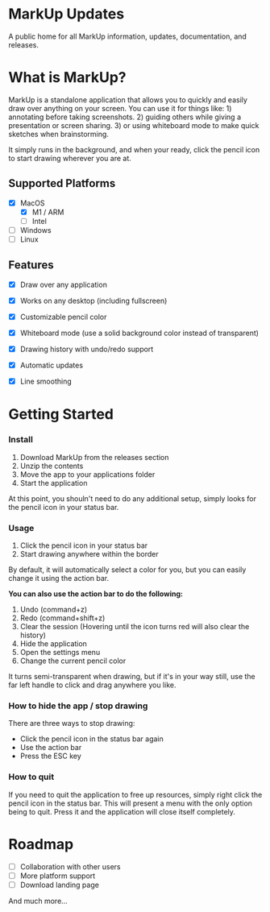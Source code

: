 # MarkUp Updates

A public home for all MarkUp information, updates, documentation, and releases.

# What is MarkUp?

MarkUp is a standalone application that allows you to quickly and easily draw over anything on your screen. You can use it for things like: 1) annotating before taking screenshots. 2) guiding others while giving a presentation or screen sharing. 3) or using whiteboard mode to make quick sketches when brainstorming.

It simply runs in the background, and when your ready, click the pencil icon to start drawing wherever you are at.

## Supported Platforms

- [x] MacOS
    - [x] M1 / ARM
    - [ ] Intel
- [ ] Windows
- [ ] Linux

## Features

- [x] Draw over any application
- [x] Works on any desktop (including fullscreen)
- [x] Customizable pencil color
- [x] Whiteboard mode (use a solid background color instead of transparent)
- [x] Drawing history with undo/redo support
- [x] Automatic updates
- [x] Line smoothing


# Getting Started

### Install

1. Download MarkUp from the releases section
2. Unzip the contents
3. Move the app to your applications folder
4. Start the application

At this point, you shouln't need to do any additional setup, simply looks for the pencil icon in your status bar.

### Usage

1. Click the pencil icon in your status bar
2. Start drawing anywhere within the border

By default, it will automatically select a color for you, but you can easily change it using the action bar.

**You can also use the action bar to do the following:**
1. Undo (command+z)
2. Redo (command+shift+z)
3. Clear the session (Hovering until the icon turns red will also clear the history)
4. Hide the application
5. Open the settings menu
6. Change the current pencil color

It turns semi-transparent when drawing, but if it's in your way still, use the far left handle to click and drag anywhere you like.

### How to hide the app / stop drawing

There are three ways to stop drawing:
- Click the pencil icon in the status bar again
- Use the action bar
- Press the ESC key

### How to quit

If you need to quit the application to free up resources, simply right click the pencil icon in the status bar. This will present a menu with the only option being to quit. Press it and the application will close itself completely.

# Roadmap

- [ ] Collaboration with other users
- [ ] More platform support
- [ ] Download landing page

And much more...
